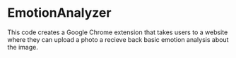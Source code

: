 # EmotionAnalyzer
This code creates a Google Chrome extension that takes users to a website where they can upload a photo a recieve back basic emotion analysis about the image.
